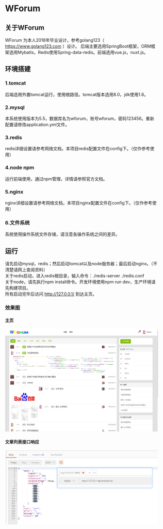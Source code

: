 # WForum
## 关于WForum
WForum 为本人2018年毕业设计，参考golang123（ https://www.golang123.com ）设计。
后端主要选用SpringBoot框架，ORM框架选用Mybatis，Redis使用Spring-data-redis。前端选用vue.js，nuxt.js。
## 环境搭建
### 1.tomcat
后端选用外置tomcat运行，使用根路径。tomcat版本选用8.0，jdk使用1.8。
### 2.mysql
本系统使用版本为5.5，数据库名为wforum，账号wforum，密码123456。重新配置请修改application.yml文件。
### 3.redis
redis详细设置请参考网络文档，本项目redis配置文件在config下。（仅作参考使用）
### 4.node npm
运行前端使用，通过npm管理，详情请参照官方文档。
### 5.nginx
nginx详细设置请参考网络文档，本项目nginx配置文件在config下。（仅作参考使用）
### 6.文件系统
系统使用操作系统文件存储，请注意各操作系统之间的差异。
## 运行
请先启动mysql，redis；然后启动tomcat以及node服务器；最后启动nginx。（不清楚请网上查阅资料）  
关于redis启动，进入redis根目录，输入命令：./redis-server ./redis.conf  
关于node，请先执行npm install命令。开发环境使用npm run dev，生产环境请先构建项目。  
所有启动完毕后访问 http://127.0.0.1/ 到达主页。  
### 效果图
#### 主页
![主页](/homePage.png)  
#### 文章列表接口响应
![文章接口响应](/articlelist.png)  
